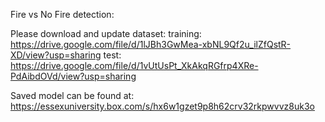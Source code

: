 Fire vs No Fire detection:

Please download and update dataset:
training: https://drive.google.com/file/d/1lJBh3GwMea-xbNL9Qf2u_ilZfQstR-XD/view?usp=sharing
test: https://drive.google.com/file/d/1vUtUsPt_XkAkqRGfrp4XRe-PdAibdOVd/view?usp=sharing

Saved model can be found at: https://essexuniversity.box.com/s/hx6w1gzet9p8h62crv32rkpwvvz8uk3o

